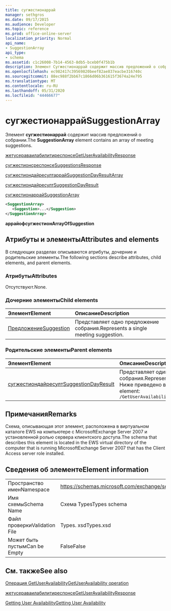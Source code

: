 ```yaml
---
title: сугжестионаррай
manager: sethgros
ms.date: 09/17/2015
ms.audience: Developer
ms.topic: reference
ms.prod: office-online-server
localization_priority: Normal
api_name:
- SuggestionArray
api_type:
- schema
ms.assetid: c1c26008-7b14-4563-8db5-bceb0f475b1b
description: Элемент Сугжестионаррай содержит массив предложений о собрании.
ms.openlocfilehash: ec982417c39569820beef82ae837eacbe316740c
ms.sourcegitcommit: 88ec988f2bb67c1866d06b361615f3674a24e795
ms.translationtype: MT
ms.contentlocale: ru-RU
ms.lasthandoff: 05/31/2020
ms.locfileid: "44466677"
---
```

# <a name="suggestionarray"></a><span data-ttu-id="a83ae-103">сугжестионаррай</span><span class="sxs-lookup"><span data-stu-id="a83ae-103">SuggestionArray</span></span>

<span data-ttu-id="a83ae-104">Элемент **сугжестионаррай** содержит массив предложений о собрании.</span><span class="sxs-lookup"><span data-stu-id="a83ae-104">The **SuggestionArray** element contains an array of meeting suggestions.</span></span> 
  
[<span data-ttu-id="a83ae-105">жетусераваилабилитиреспонсе</span><span class="sxs-lookup"><span data-stu-id="a83ae-105">GetUserAvailabilityResponse</span></span>](getuseravailabilityresponse.md)
  
[<span data-ttu-id="a83ae-106">сугжестионсреспонсе</span><span class="sxs-lookup"><span data-stu-id="a83ae-106">SuggestionsResponse</span></span>](suggestionsresponse.md)
  
[<span data-ttu-id="a83ae-107">сугжестиондайресултаррай</span><span class="sxs-lookup"><span data-stu-id="a83ae-107">SuggestionDayResultArray</span></span>](suggestiondayresultarray.md)
  
[<span data-ttu-id="a83ae-108">сугжестиондайресулт</span><span class="sxs-lookup"><span data-stu-id="a83ae-108">SuggestionDayResult</span></span>](suggestiondayresult.md)
  
[<span data-ttu-id="a83ae-109">сугжестионаррай</span><span class="sxs-lookup"><span data-stu-id="a83ae-109">SuggestionArray</span></span>](suggestionarray.md)
  
```xml
<SuggestionArray>
   <Suggestion>...</Suggestion>
</SuggestionArray>
```

 <span data-ttu-id="a83ae-110">**аррайофсугжестион**</span><span class="sxs-lookup"><span data-stu-id="a83ae-110">**ArrayOfSuggestion**</span></span>
## <a name="attributes-and-elements"></a><span data-ttu-id="a83ae-111">Атрибуты и элементы</span><span class="sxs-lookup"><span data-stu-id="a83ae-111">Attributes and elements</span></span>

<span data-ttu-id="a83ae-112">В следующих разделах описываются атрибуты, дочерние и родительские элементы.</span><span class="sxs-lookup"><span data-stu-id="a83ae-112">The following sections describe attributes, child elements, and parent elements.</span></span>
  
### <a name="attributes"></a><span data-ttu-id="a83ae-113">Атрибуты</span><span class="sxs-lookup"><span data-stu-id="a83ae-113">Attributes</span></span>

<span data-ttu-id="a83ae-114">Отсутствуют.</span><span class="sxs-lookup"><span data-stu-id="a83ae-114">None.</span></span>
  
### <a name="child-elements"></a><span data-ttu-id="a83ae-115">Дочерние элементы</span><span class="sxs-lookup"><span data-stu-id="a83ae-115">Child elements</span></span>

|<span data-ttu-id="a83ae-116">**Элемент**</span><span class="sxs-lookup"><span data-stu-id="a83ae-116">**Element**</span></span>|<span data-ttu-id="a83ae-117">**Описание**</span><span class="sxs-lookup"><span data-stu-id="a83ae-117">**Description**</span></span>|
|:-----|:-----|
|[<span data-ttu-id="a83ae-118">Предложение</span><span class="sxs-lookup"><span data-stu-id="a83ae-118">Suggestion</span></span>](suggestion.md) <br/> |<span data-ttu-id="a83ae-119">Представляет одно предложение собрания.</span><span class="sxs-lookup"><span data-stu-id="a83ae-119">Represents a single meeting suggestion.</span></span>  <br/> |
   
### <a name="parent-elements"></a><span data-ttu-id="a83ae-120">Родительские элементы</span><span class="sxs-lookup"><span data-stu-id="a83ae-120">Parent elements</span></span>

|<span data-ttu-id="a83ae-121">**Элемент**</span><span class="sxs-lookup"><span data-stu-id="a83ae-121">**Element**</span></span>|<span data-ttu-id="a83ae-122">**Описание**</span><span class="sxs-lookup"><span data-stu-id="a83ae-122">**Description**</span></span>|
|:-----|:-----|
|[<span data-ttu-id="a83ae-123">сугжестиондайресулт</span><span class="sxs-lookup"><span data-stu-id="a83ae-123">SuggestionDayResult</span></span>](suggestiondayresult.md) <br/> |<span data-ttu-id="a83ae-124">Представляет один день, который содержит предложенное время проведения собрания.</span><span class="sxs-lookup"><span data-stu-id="a83ae-124">Represents a single day that contains suggested meeting times.</span></span>  <br/> <span data-ttu-id="a83ae-125">Ниже приведено выражение XPath для этого элемента:</span><span class="sxs-lookup"><span data-stu-id="a83ae-125">The following is the XPath expression to this element:</span></span>  <br/>  `/GetUserAvailabilityResponse/SuggestionsResponse/SuggestionDayResultArray/SuggestionDayResult[i]` <br/> |
   
## <a name="remarks"></a><span data-ttu-id="a83ae-126">Примечания</span><span class="sxs-lookup"><span data-stu-id="a83ae-126">Remarks</span></span>

<span data-ttu-id="a83ae-127">Схема, описывающая этот элемент, расположена в виртуальном каталоге EWS на компьютере с MicrosoftExchange Server 2007 и установленной ролью сервера клиентского доступа.</span><span class="sxs-lookup"><span data-stu-id="a83ae-127">The schema that describes this element is located in the EWS virtual directory of the computer that is running MicrosoftExchange Server 2007 that has the Client Access server role installed.</span></span>
  
## <a name="element-information"></a><span data-ttu-id="a83ae-128">Сведения об элементе</span><span class="sxs-lookup"><span data-stu-id="a83ae-128">Element information</span></span>

|||
|:-----|:-----|
|<span data-ttu-id="a83ae-129">Пространство имен</span><span class="sxs-lookup"><span data-stu-id="a83ae-129">Namespace</span></span>  <br/> |https://schemas.microsoft.com/exchange/services/2006/types  <br/> |
|<span data-ttu-id="a83ae-130">Имя схемы</span><span class="sxs-lookup"><span data-stu-id="a83ae-130">Schema Name</span></span>  <br/> |<span data-ttu-id="a83ae-131">Схема Types</span><span class="sxs-lookup"><span data-stu-id="a83ae-131">Types schema</span></span>  <br/> |
|<span data-ttu-id="a83ae-132">Файл проверки</span><span class="sxs-lookup"><span data-stu-id="a83ae-132">Validation File</span></span>  <br/> |<span data-ttu-id="a83ae-133">Types. xsd</span><span class="sxs-lookup"><span data-stu-id="a83ae-133">Types.xsd</span></span>  <br/> |
|<span data-ttu-id="a83ae-134">Может быть пустым</span><span class="sxs-lookup"><span data-stu-id="a83ae-134">Can be Empty</span></span>  <br/> |<span data-ttu-id="a83ae-135">False</span><span class="sxs-lookup"><span data-stu-id="a83ae-135">False</span></span>  <br/> |
   
## <a name="see-also"></a><span data-ttu-id="a83ae-136">См. также</span><span class="sxs-lookup"><span data-stu-id="a83ae-136">See also</span></span>



[<span data-ttu-id="a83ae-137">Операция GetUserAvailability</span><span class="sxs-lookup"><span data-stu-id="a83ae-137">GetUserAvailability operation</span></span>](getuseravailability-operation.md)
  
[<span data-ttu-id="a83ae-138">жетусераваилабилитиреспонсе</span><span class="sxs-lookup"><span data-stu-id="a83ae-138">GetUserAvailabilityResponse</span></span>](getuseravailabilityresponse.md)


[<span data-ttu-id="a83ae-139">Getting User Availability</span><span class="sxs-lookup"><span data-stu-id="a83ae-139">Getting User Availability</span></span>](https://msdn.microsoft.com/library/d4133fcb-9b0f-4e6b-aadf-a389da83516a%28Office.15%29.aspx)

